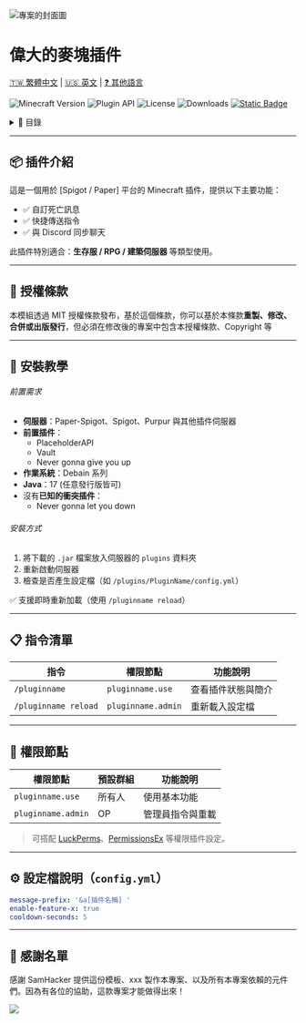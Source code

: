 ![專案的封面圖](#)

# **偉大的麥塊插件**

<center>
    
</center>

[🇹🇼 繁體中文](#) | [🇺🇸 英文](#) | [❓ 其他語言](#)

</center>

![Minecraft Version](https://img.shields.io/badge/Minecraft-1.20.x-green)
![Plugin API](https://img.shields.io/badge/API-Spigot%20%7C%20Paper-blue)
![License](https://img.shields.io/github/license/510208/readme-templates)
![Downloads](https://img.shields.io/badge/下載次數-100%2B-orange)
[![Static Badge](https://img.shields.io/badge/Author-SamHacker-white)](https://github.com/510208)

<details>
<summary>📁 目錄</summary>

- [📦 插件介紹](#-插件介紹)
- [📄 授權條款](#-授權條款)
- [🧰 安裝教學](#-安裝教學)
- [📋 指令清單](#-指令清單)
- [🔐 權限節點](#-權限節點)
- [⚙️ 設定檔說明（`config.yml`）](#%EF%B8%8F-%E8%A8%AD%E5%AE%9A%E6%AA%94%E8%AA%AA%E6%98%8Econfigyml)
- [🙌 感謝名單](#-感謝名單)

</details>

---

## 📦 插件介紹

這是一個用於 [Spigot / Paper] 平台的 Minecraft 插件，提供以下主要功能：

- ✅ 自訂死亡訊息
- ✅ 快捷傳送指令
- ✅ 與 Discord 同步聊天

此插件特別適合：**生存服 / RPG / 建築伺服器** 等類型使用。

---

## 📄 授權條款

本模組透過 MIT 授權條款發布，基於這個條款，你可以基於本條款**重製、修改、合併或出版發行**，但必須在修改後的專案中包含本授權條款、Copyright 等

---

## 🧰 安裝教學

###### 前置需求

- **伺服器**：Paper-Spigot、Spigot、Purpur 與其他插件伺服器
- **前置插件**：
  - PlaceholderAPI
  - Vault
  - Never gonna give you up
- **作業系統**：Debain 系列
- **Java**：17 (任意發行版皆可)
- 沒有**已知的衝突插件**：
  - Never gonna let you down


###### 安裝方式

1. 將下載的 `.jar` 檔案放入伺服器的 `plugins` 資料夾
2. 重新啟動伺服器
3. 檢查是否產生設定檔（如 `/plugins/PluginName/config.yml`）

✅ 支援即時重新加載（使用 `/pluginname reload`）

---

## 📋 指令清單

| 指令                 | 權限節點           | 功能說明           |
| -------------------- | ------------------ | ------------------ |
| `/pluginname`        | `pluginname.use`   | 查看插件狀態與簡介 |
| `/pluginname reload` | `pluginname.admin` | 重新載入設定檔     |

---

## 🔐 權限節點

| 權限節點           | 預設群組 | 功能說明         |
| ------------------ | -------- | ---------------- |
| `pluginname.use`   | 所有人   | 使用基本功能     |
| `pluginname.admin` | OP       | 管理員指令與重載 |

> 可搭配 [LuckPerms](https://luckperms.net/)、[PermissionsEx](https://www.spigotmc.org/resources/permissionsex.108323/) 等權限插件設定。

---

## ⚙️ 設定檔說明（`config.yml`）

```yaml
message-prefix: '&a[插件名稱] '
enable-feature-x: true
cooldown-seconds: 5
```

---

## 🙌 感謝名單

感謝 SamHacker 提供這份模板、xxx 製作本專案、以及所有本專案依賴的元件們。因為有各位的協助，這款專案才能做得出來！

<a href="https://github.com/510208/readme-templates/graphs/contributors">
  <img src="https://contrib.rocks/image?repo=510208/readme-templates" />
</a>
